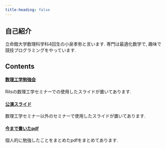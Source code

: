 ```yaml
---
title-heading: false
---
```


<!-- [sample pdf](pdf/sample_diagram.pdf) -->

## 自己紹介
立命館大学数理科学科4回生の小泉孝弥と言います.
専門は最適化数学で, 趣味で競技プログラミングをやっています. 

## Contents

#### <a href="/Applied_Mathematics/AMP_slide_list">数理工学勉強会</a>
Ritsの数理工学セミナーでの使用したスライドが置いてあります.
#### <a href="/pdfs/published_slides_lists">公演スライド</a>
数理工学セミナー以外のセミナーで使用したスライドが置いてあります. 

#### <a href="/pdfs/published_pdf_lists">今まで書いたpdf</a>
個人的に勉強したことをまとめたpdfをまとめてあります. 
